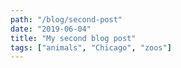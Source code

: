 ```yaml
---
path: "/blog/second-post"
date: "2019-06-04"
title: "My second blog post"
tags: ["animals", "Chicago", "zoos"]
---
```

